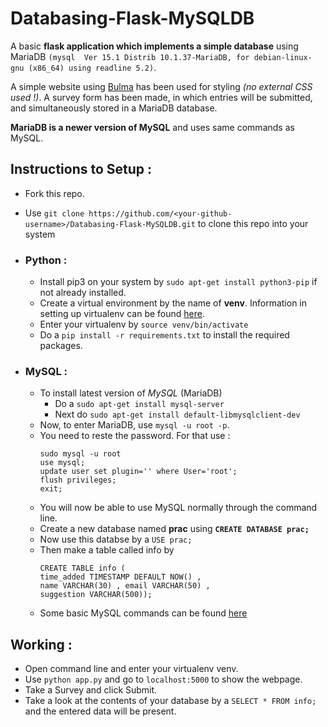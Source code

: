 # Databasing-Flask-MySQLDB

A basic **flask application which implements a simple database** using MariaDB `(mysql  Ver 15.1 Distrib 10.1.37-MariaDB, for debian-linux-gnu (x86_64) using readline 5.2)`.

A simple website using [Bulma](https://bulma.io/ "Bulma Website") has been used for styling *(no external CSS used !)*. A survey form has been made, in which entries will be submitted, and simultaneously stored in a MariaDB database.

**MariaDB is a newer version of MySQL** and uses same commands as MySQL.


## Instructions to Setup :

* Fork this repo.
* Use `git clone https://github.com/<your-github-username>/Databasing-Flask-MySQLDB.git` to clone this repo into your system

* ### Python :
	* Install pip3 on your system by `sudo apt-get install python3-pip` if not already installed.
	* Create a virtual environment by the name of **venv**. Information in setting up virtualenv can be found [here](https://docs.python-guide.org/dev/virtualenvs/ "Pipenv & Virtual Environments").
	* Enter your virtualenv by `source venv/bin/activate`
	* Do a `pip install -r requirements.txt` to install the required packages.

* ### MySQL :
	* To install latest version of *MySQL* (MariaDB)
		* Do a `sudo apt-get install mysql-server`
		* Next do `sudo apt-get install default-libmysqlclient-dev`
	* Now, to enter MariaDB, use `mysql -u root -p`.
	* You need to reste the password. For that use :
		```mysql
		sudo mysql -u root
		use mysql;
		update user set plugin='' where User='root';
		flush privileges;
		exit;
		```
	* You will now be able to use MySQL normally through the command line.
	* Create a new database named **prac** using **`CREATE DATABASE prac;`**
	* Now use this databse by a `USE prac;`
	* Then make a table called info by
		```mysql
		CREATE TABLE info (
		time_added TIMESTAMP DEFAULT NOW() , 
		name VARCHAR(30) , email VARCHAR(50) , 
		suggestion VARCHAR(500));
		```
	* Some basic MySQL commands can be found [here](https://www.digitalocean.com/community/tutorials/a-basic-mysql-tutorial "A Basic MySQL Tutorial")

## Working :

* Open command line and enter your virtualenv venv.
* Use `python app.py` and go to `localhost:5000` to show the webpage.
* Take a Survey and click Submit.
* Take a look at the contents of your database by a `SELECT * FROM info;` and the entered data will be present.
